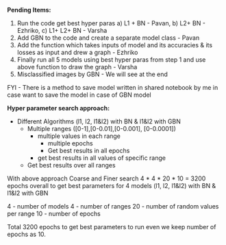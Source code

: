 
**Pending Items:**

1. Run the code get best hyper paras
		a) L1 + BN - Pavan,
		b) L2+ BN - Ezhriko,
		c) L1+ L2+ BN - Varsha
2. Add GBN to the code and create a separate model class - Pavan
3. Add the function which takes inputs of model and its accuracies & its losses as input and drew a graph - Ezhriko
4. Finally run all 5 models using best hyper paras from step 1 and use above function to draw the graph - Varsha
5. Misclassified images by GBN - We will see at the end

FYI - There is a method to save model written in shared notebook by me in case want to save the model in case of GBN model

**Hyper parameter search approach:**

- Different Algorithms (l1, l2, l1&l2) with BN & l1&l2 with GBN
	- Multiple ranges ([0-1],[0-0.01],[0-0.001], [0-0.0001])
		- multiple values in each range
			- multiple epochs
			- Get best results in all epochs
		- get best results in all values of specific range
	- Get best results over all ranges

With above approach Coarse and Finer search  4 * 4 * 20 * 10 = 3200 epochs overall to get best parameters for 4 models (l1, l2, l1&l2) with BN & l1&l2 with GBN

4 - number of models
4 - number of ranges
20 - number of random values per range
10 - number of epochs

Total 3200 epochs to get best parameters to run even we keep number of epochs as 10.

